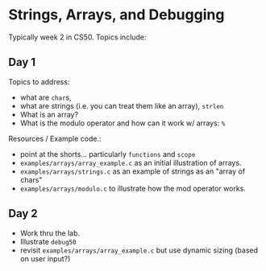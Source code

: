 # Strings, Arrays, and Debugging

Typically week 2 in CS50.  Topics include:


## Day 1

Topics to address:

- what are `char`s,
- what are strings (i.e. you can treat them like an array), `strlen`
- What is an array?
- What is the modulo operator and how can it work w/ arrays: `%`


Resources / Example code.:

- point at the shorts... particularly `functions` and `scope`
- `examples/arrays/array_example.c` as an initial illustration of arrays.
- `examples/arrays/strings.c` as an example of strings as an "array of chars"
- `examples/arrays/modulo.c` to illustrate how the mod operator works.


## Day 2

- Work thru the lab.
- Illustrate `debug50`
- revisit `examples/arrays/array_example.c` but use dynamic sizing (based on user input?)
